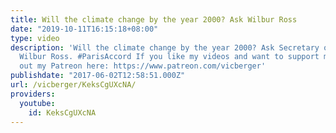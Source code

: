```yaml
---
title: Will the climate change by the year 2000? Ask Wilbur Ross
date: "2019-10-11T16:15:18+08:00"
type: video
description: 'Will the climate change by the year 2000? Ask Secretary of Commerce
  Wilbur Ross. #ParisAccord If you like my videos and want to support my work, check
  out my Patreon here: https://www.patreon.com/vicberger'
publishdate: "2017-06-02T12:58:51.000Z"
url: /vicberger/KeksCgUXcNA/
providers:
  youtube:
    id: KeksCgUXcNA
---
```

